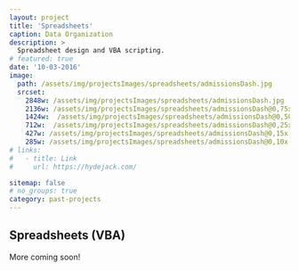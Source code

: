 ```yaml
---
layout: project
title: 'Spreadsheets'
caption: Data Organization
description: >
  Spreadsheet design and VBA scripting.
# featured: true
date: '10-03-2016'
image: 
  path: /assets/img/projectsImages/spreadsheets/admissionsDash.jpg
  srcset: 
    2848w: /assets/img/projectsImages/spreadsheets/admissionsDash.jpg
    2136w: /assets/img/projectsImages/spreadsheets/admissionsDash@0,75x.jpg
    1424w:  /assets/img/projectsImages/spreadsheets/admissionsDash@0,50x.jpg
    712w:  /assets/img/projectsImages/spreadsheets/admissionsDash@0,25x.jpg
    427w: /assets/img/projectsImages/spreadsheets/admissionsDash@0,15x.jpg
    285w: /assets/img/projectsImages/spreadsheets/admissionsDash@0,10x.jpg
# links:
#   - title: Link
#     url: https://hydejack.com/

sitemap: false
# no_groups: true
category: past-projects
---
```


## Spreadsheets (VBA)

More coming soon!

